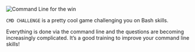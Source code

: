 ![Command Line for the win](https://s3.amazonaws.com/intranet-projects-files/holbertonschool-sysadmin_devops/324/06AChAO.png)

`CMD CHALLENGE` is a pretty cool game challenging you on Bash skills. 

Everything is done via the command line and the questions are becoming increasingly complicated. It’s a good training to improve your command line skills!
